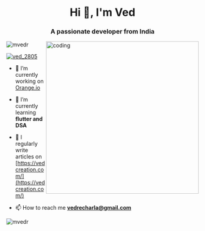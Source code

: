 <h1 align="center">Hi 👋, I'm Ved</h1>
<h3 align="center">A passionate developer from India</h3>

<img align="right" alt="coding" width="400" src="https://user-images.githubusercontent.com/55389276/140866485-8fb1c876-9a8f-4d6a-98dc-08c4981eaf70.gif">
<p align="left"> <img src="https://komarev.com/ghpvc/?username=mvedr&label=Profile%20views&color=0e75b6&style=flat" alt="mvedr" /> </p>

<p align="left"> <a href="https://twitter.com/ved_2805" target="blank"><img src="https://img.shields.io/twitter/follow/ved_2805?logo=twitter&style=for-the-badge" alt="ved_2805" /></a> </p>

- 🔭 I’m currently working on [Orange.io](https://play.google.com/store/apps/details?id=com.mvedr.orangeio)

- 🌱 I’m currently learning **flutter and DSA**

- 📝 I regularly write articles on [https://vedcreation.com/](https://vedcreation.com/)

- 📫 How to reach me **vedrecharla@gmail.com**



<p><img align="left" src="https://github-readme-stats.vercel.app/api/top-langs?username=mvedr&show_icons=true&locale=en&layout=compact" alt="mvedr" /></p>
<p></p>


